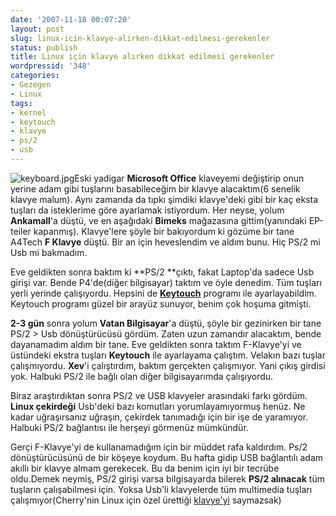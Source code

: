 ```yaml
---
date: '2007-11-18 00:07:20'
layout: post
slug: linux-icin-klavye-alirken-dikkat-edilmesi-gerekenler
status: publish
title: Linux için klavye alırken dikkat edilmesi gerekenler
wordpressid: '348'
categories:
- Gezegen
- Linux
tags:
- kernel
- keytouch
- klavye
- ps/2
- usb
---
```


![keyboard.jpg](http://arsln.org/image/keyboard.jpg)Eski yadigar **Microsoft Office** klaveyemi değiştirip onun yerine adam gibi tuşlarını basabileceğim bir klavye alacaktım(6 senelik klavye malum). Aynı zamanda da tıpkı şimdiki klavye'deki gibi bir kaç eksta tuşları da isteklerime göre ayarlamak istiyordum. Her neyse, yolum **Ankamall**'a düştü, ve en aşağıdaki **Bimeks** mağazasına gittim(yanındaki EP-teiler kapanmış). Klavye'lere şöyle bir bakıyordum ki gözüme bir tane A4Tech **F Klavye** düştü. Bir an için heveslendim ve aldım bunu. Hiç PS/2 mi Usb mi bakmadım. 

Eve geldikten sonra baktım ki **PS/2 **çıktı, fakat Laptop'da sadece Usb girişi var. Bende P4'de(diğer bilgisayar) taktım ve öyle denedim. Tüm tuşları yerli yerinde çalışıyordu. Hepsini de **[Keytouch](http://keytouch.sourceforge.net/)** programı ile ayarlayabildim. Keytouch programı güzel bir arayüz sunuyor, benim çok hoşuma gitmişti. 

**2-3 gün** sonra yolum **Vatan Bilgisayar**'a düştü, şöyle bir gezinirken bir tane PS/2 > Usb dönüştürücüsü gördüm. Zaten uzun zamandır alacaktım, bende dayanamadım aldım bir tane. Eve geldikten sonra taktım F-Klavye'yi ve üstündeki ekstra tuşları **Keytouch** ile ayarlayama çalıştım. Velakın bazı tuşlar çalışmıyordu. **Xev**'i çalıştırdım, baktım gerçekten çalışmıyor. Yani çıkış girdisi yok. Halbuki PS/2 ile bağlı olan diğer bilgisayarımda çalışıyordu. 

Biraz araştırdıktan sonra PS/2 ve USB klavyeler arasındaki farkı gördüm. **Linux çekirdeği** Usb'deki bazı komutları yorumlayamıyormuş henüz. Ne kadar uğraşırsanız uğraşın, çekirdek tanımadığı için bir işe de yaramıyor. Halbuki PS/2 bağlantısı ile herşeyi görmenüz mümkündür. 

Gerçi F-Klavye'yi de kullanamadığım için bir müddet rafa kaldırdım. Ps/2 dönüştürücüsünü de bir köşeye koydum. Bu hafta gidip USB bağlantılı adam akıllı bir klavye almam gerekecek. Bu da benim için iyi bir tecrübe oldu.Demek neymiş, PS/2 girişi varsa bilgisayarda bilerek **PS/2 alınacak** tüm tuşların çalışabilmesi için. Yoksa Usb'li klavyelerde tüm multimedia tuşları çalışmıyor(Cherry'nin Linux için özel ürettiği [klavye'yi](http://news.zdnet.co.uk/software/0,1000000121,39164303,00.htm) saymazsak)
